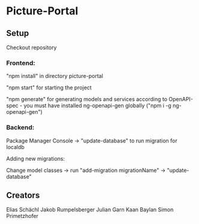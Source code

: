 # Picture-Portal

## Setup
Checkout repository

### Frontend: 

"npm install" in directory picture-portal

"npm start" for starting the project

"npm generate" for generating models and services according to OpenAPI-spec - you must have installed ng-openapi-gen globally ("npm i -g ng-openapi-gen")

### Backend: 

Package Manager Console -> "update-database" to run migration for localdb

Adding new migrations: 

Change model classes -> run "add-migration migrationName" -> "update-database"

## Creators
Elias Schächl
Jakob Rumpelsberger
Julian Garn
Kaan Baylan
Simon Primetzhofer
